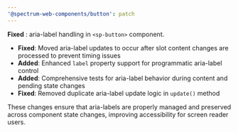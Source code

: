 ```yaml
---
'@spectrum-web-components/button': patch
---
```


**Fixed** : aria-label handling in `<sp-button>` component.

- **Fixed**: Moved aria-label updates to occur after slot content changes are processed to prevent timing issues
- **Added**: Enhanced `label` property support for programmatic aria-label control
- **Added**: Comprehensive tests for aria-label behavior during content and pending state changes
- **Fixed**: Removed duplicate aria-label update logic in `update()` method

These changes ensure that aria-labels are properly managed and preserved across component state changes, improving accessibility for screen reader users.
